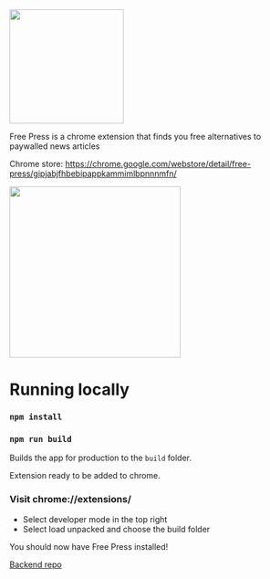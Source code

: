 <img src="https://i.imgur.com/kvIIeg3.png" width="200px">

Free Press is a chrome extension that finds you free alternatives to paywalled news articles

Chrome store: https://chrome.google.com/webstore/detail/free-press/gipjabjfhbebipappkammimlbpnnnmfn/

<img src="https://i.imgur.com/9Vm93TF.jpg" width="300px">



# Running locally

### `npm install`
### `npm run build`

Builds the app for production to the `build` folder.

Extension ready to be added to chrome.

### Visit chrome://extensions/

- Select developer mode in the top right
- Select load unpacked and choose the build folder

You should now have Free Press installed!

<a href="https://github.com/kartik34/free-press">Backend repo</a>   

